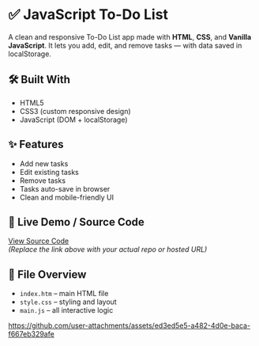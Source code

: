 # ✅ JavaScript To-Do List

A clean and responsive To-Do List app made with **HTML**, **CSS**, and **Vanilla JavaScript**. It lets you add, edit, and remove tasks — with data saved in localStorage.

## 🛠️ Built With
- HTML5
- CSS3 (custom responsive design)
- JavaScript (DOM + localStorage)

## ✨ Features
- Add new tasks
- Edit existing tasks
- Remove tasks
- Tasks auto-save in browser
- Clean and mobile-friendly UI

## 🔗 Live Demo / Source Code
[View Source Code](https://github.com/13-Bhupendra/Javascript-dynamic-demos/tree/main/todoList%20Application)  
*(Replace the link above with your actual repo or hosted URL)*

## 📂 File Overview
- `index.htm` – main HTML file  
- `style.css` – styling and layout  
- `main.js` – all interactive logic
 

https://github.com/user-attachments/assets/ed3ed5e5-a482-4d0e-baca-f667eb329afe
 

